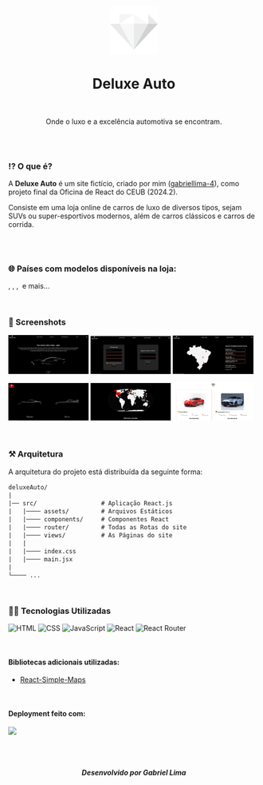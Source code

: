 <br/>

<div class="titulo" align="center">
    <img src="./deluxeAuto/src/assets/icons/diamante96.png"/>
    <h1>Deluxe Auto</h1>
    <br/>
    <p>Onde o luxo e a excelência automotiva se encontram.</p>    
</div>

<br/>
<br/>

### ⁉️ O que é?
A **Deluxe Auto** é um site fictício, criado por mim ([gabriellima-4](https://github.com/gabriellima-4)), como projeto final da Oficina de React do CEUB (2024.2).

Consiste em uma loja online de carros de luxo de diversos tipos, sejam SUVs ou super-esportivos modernos, além de carros clássicos e carros de corrida.
<h2></h2>

<br/>

### 🌐 Países com modelos disponíveis na loja:
<img src="https://img.icons8.com/?size=100&id=fIgZUHgwc76e&format=png&color=000000" alt="" width="35px"/>,
<img src="https://img.icons8.com/?size=100&id=ShNNs7i8tXQF&format=png&color=000000" alt="" width="35px" />,
<img src="https://img.icons8.com/?size=100&id=WmOfu4e7Rvp7&format=png&color=000000" alt="" width="35px"/>,
<img src="https://img.icons8.com/?size=100&id=FeSjxToMjcoN&format=png&color=000000" alt="" width="35px"/>
e mais...

<br/>

### 📸 Screenshots
<p>
    <img src="./deluxeAuto/src/assets/README-Prints/LandingPage.png" width="32%">
    <img src="./deluxeAuto/src/assets/README-Prints/Conta.png" width="32%">
    <img src="./deluxeAuto/src/assets/README-Prints/Contato.png" width="32%">
</p>

<p>
    <img src="./deluxeAuto/src/assets/README-Prints/Diamond.png" width="32%">
    <img src="./deluxeAuto/src/assets/README-Prints/WorldMap.png" width="32%">
    <img src="./deluxeAuto/src/assets/README-Prints/ExemploShowroom.png" width="32%">
</p>


<br/>

### ⚒️ Arquitetura
A arquitetura do projeto está distribuída da seguinte forma:

```
deluxeAuto/
|
|── src/                  # Aplicação React.js
|   |──── assets/         # Arquivos Estáticos
|   |──── components/     # Componentes React
|   |──── router/         # Todas as Rotas do site
|   |──── views/          # As Páginas do site
|   |
|   |──── index.css
|   |──── main.jsx
|
└──── ...
```

<br/>

### 🧑‍💻 Tecnologias Utilizadas
![HTML](https://img.shields.io/badge/HTML5-E34F26?style=for-the-badge&logo=html5&logoColor=white)
![CSS](https://img.shields.io/badge/CSS3-1572B6?style=for-the-badge&logo=css3&logoColor=white)
![JavaScript](https://img.shields.io/badge/javascript-%23323330.svg?style=for-the-badge&logo=javascript&logoColor=%23F7DF1E)
![React](https://img.shields.io/badge/React-20232A?style=for-the-badge&logo=react&logoColor=61DAFB)
![React Router](https://img.shields.io/badge/React_Router-CA4245?style=for-the-badge&logo=react-router&logoColor=white)


<br/>

#### Bibliotecas adicionais utilizadas:
<ul>
    <li><a href="https://www.react-simple-maps.io/">React-Simple-Maps</a></li>
</ul>

<br/>

#### Deployment feito com:
<img src="https://img.shields.io/badge/Vercel-000000?style=for-the-badge&logo=vercel&logoColor=white">


<br/>
<br/>
<br/>


<div align="center">
    <h2></h2>
    <h5>Desenvolvido por Gabriel Lima</h5>
</div>